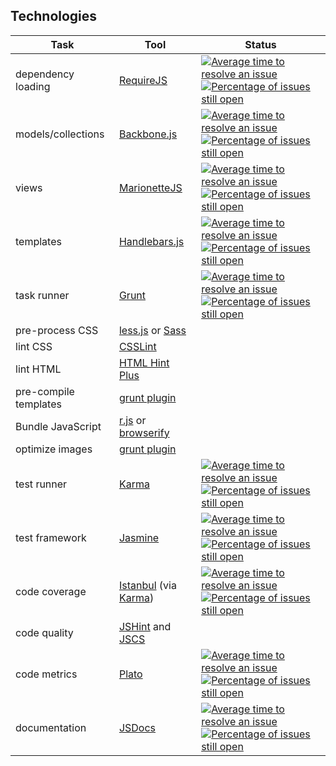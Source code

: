 Technologies
------------
| Task                  | Tool                                                                                         | Status              |
| --------------------- | -------------------------------------------------------------------------------------------- | ------------------- |
| dependency loading    | [RequireJS](./app/config.js)                                                                 | [![Average time to resolve an issue](http://isitmaintained.com/badge/resolution/jrburke/requirejs.svg)](http://isitmaintained.com/project/jrburke/requirejs "Average time to resolve an issue") [![Percentage of issues still open](http://isitmaintained.com/badge/open/jrburke/requirejs.svg)](http://isitmaintained.com/project/jrburke/requirejs "Percentage of issues still open") |
| models/collections    | [Backbone.js](http://backbonejs.org/)                                                        | [![Average time to resolve an issue](http://isitmaintained.com/badge/resolution/jashkenas/backbone.svg)](http://isitmaintained.com/project/jashkenas/backbone "Average time to resolve an issue") [![Percentage of issues still open](http://isitmaintained.com/badge/open/jashkenas/backbone.svg)](http://isitmaintained.com/project/jashkenas/backbone "Percentage of issues still open") |
| views                 | [MarionetteJS](http://marionettejs.com/)                                                     | [![Average time to resolve an issue](http://isitmaintained.com/badge/resolution/marionettejs/backbone.marionette.svg)](http://isitmaintained.com/project/marionettejs/backbone.marionette "Average time to resolve an issue") [![Percentage of issues still open](http://isitmaintained.com/badge/open/marionettejs/backbone.marionette.svg)](http://isitmaintained.com/project/marionettejs/backbone.marionette "Percentage of issues still open") |
| templates             | [Handlebars.js](http://handlebarsjs.com/)                                                    | [![Average time to resolve an issue](http://isitmaintained.com/badge/resolution/wycats/handlebars.js.svg)](http://isitmaintained.com/project/wycats/handlebars.js "Average time to resolve an issue") [![Percentage of issues still open](http://isitmaintained.com/badge/open/wycats/handlebars.js.svg)](http://isitmaintained.com/project/wycats/handlebars.js "Percentage of issues still open") |
| task runner           | [Grunt](./Gruntfile.js)                                                                      | [![Average time to resolve an issue](http://isitmaintained.com/badge/resolution/gruntjs/grunt.svg)](http://isitmaintained.com/project/gruntjs/grunt "Average time to resolve an issue") [![Percentage of issues still open](http://isitmaintained.com/badge/open/gruntjs/grunt.svg)](http://isitmaintained.com/project/gruntjs/grunt "Percentage of issues still open") |
| pre-process CSS       | [less.js](https://github.com/gruntjs/grunt-contrib-less) or [Sass](https://github.com/gruntjs/grunt-contrib-sass)  |                     |
| lint CSS              | [CSSLint](https://github.com/gruntjs/grunt-contrib-csslint)                                  |                     |
| lint HTML             | [HTML Hint Plus](https://github.com/poppinlp/grunt-htmlhint-plus)                            |                     |
| pre-compile templates | [grunt plugin](https://github.com/gruntjs/grunt-contrib-handlebars)                          |                     |
| Bundle JavaScript     | [r.js](https://github.com/gruntjs/grunt-contrib-requirejs) or [browserify](https://github.com/jmreidy/grunt-browserify)|                     |
| optimize images       | [grunt plugin](https://github.com/gruntjs/grunt-contrib-imagemin)                            |                     |
| test runner           | [Karma](./.config/karma.conf.js)                                                             | [![Average time to resolve an issue](http://isitmaintained.com/badge/resolution/karma-runner/karma.svg)](http://isitmaintained.com/project/karma-runner/karma "Average time to resolve an issue") [![Percentage of issues still open](http://isitmaintained.com/badge/open/karma-runner/karma.svg)](http://isitmaintained.com/project/karma-runner/karma "Percentage of issues still open") |
| test framework        | [Jasmine](./tests/jasmine/specs)                                                             | [![Average time to resolve an issue](http://isitmaintained.com/badge/resolution/cjohansen/Sinon.JS.svg)](http://isitmaintained.com/project/cjohansen/Sinon.JS "Average time to resolve an issue") [![Percentage of issues still open](http://isitmaintained.com/badge/open/cjohansen/Sinon.JS.svg)](http://isitmaintained.com/project/cjohansen/Sinon.JS "Percentage of issues still open") |
| code coverage         | [Istanbul](https://github.com/gotwarlost/istanbul) (via [Karma](./.config/karma.conf.js))    | [![Average time to resolve an issue](http://isitmaintained.com/badge/resolution/gotwarlost/istanbul.svg)](http://isitmaintained.com/project/gotwarlost/istanbul "Average time to resolve an issue") [![Percentage of issues still open](http://isitmaintained.com/badge/open/gotwarlost/istanbul.svg)](http://isitmaintained.com/project/gotwarlost/istanbul "Percentage of issues still open") |
| code quality          | [JSHint](./.config/.jshintrc) and [JSCS](./.config/.jscsrc)                                  |                     |
| code metrics          | [Plato](https://github.com/es-analysis/plato)                                                | [![Average time to resolve an issue](http://isitmaintained.com/badge/resolution/es-analysis/plato.svg)](http://isitmaintained.com/project/es-analysis/plato "Average time to resolve an issue") [![Percentage of issues still open](http://isitmaintained.com/badge/open/es-analysis/plato.svg)](http://isitmaintained.com/project/es-analysis/plato "Percentage of issues still open") |
| documentation         | [JSDocs](http://usejsdoc.org/)                                                               | [![Average time to resolve an issue](http://isitmaintained.com/badge/resolution/jsdoc3/jsdoc.svg)](http://isitmaintained.com/project/jsdoc3/jsdoc "Average time to resolve an issue") [![Percentage of issues still open](http://isitmaintained.com/badge/open/jsdoc3/jsdoc.svg)](http://isitmaintained.com/project/jsdoc3/jsdoc "Percentage of issues still open") |
